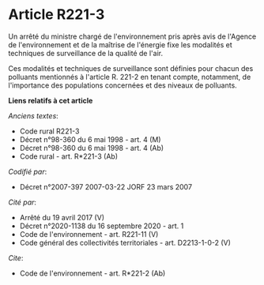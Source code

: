 # Article R221-3

Un arrêté du ministre chargé de l'environnement pris après avis de l'Agence de l'environnement et de la maîtrise de l'énergie
fixe les modalités et techniques de surveillance de la qualité de l'air.

Ces modalités et techniques de surveillance sont définies pour chacun des polluants mentionnés à l'article R. 221-2 en tenant
compte, notamment, de l'importance des populations concernées et des niveaux de polluants.

**Liens relatifs à cet article**

_Anciens textes_:

  - Code rural R221-3
  - Décret n°98-360 du 6 mai 1998 - art. 4 (M)
  - Décret n°98-360 du 6 mai 1998 - art. 4 (Ab)
  - Code rural - art. R*221-3 (Ab)

_Codifié par_:

  - Décret n°2007-397 2007-03-22 JORF 23 mars 2007

_Cité par_:

  - Arrêté du 19 avril 2017 (V)
  - Décret n°2020-1138 du 16 septembre 2020 - art. 1
  - Code de l'environnement - art. R221-11 (V)
  - Code général des collectivités territoriales - art. D2213-1-0-2 (V)

_Cite_:

  - Code de l'environnement - art. R*221-2 (Ab)
